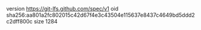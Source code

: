 version https://git-lfs.github.com/spec/v1
oid sha256:aa801a2fc802015c42d67f4e3c43504e115637e8437c4649bd5ddd2c2dff800c
size 1284

